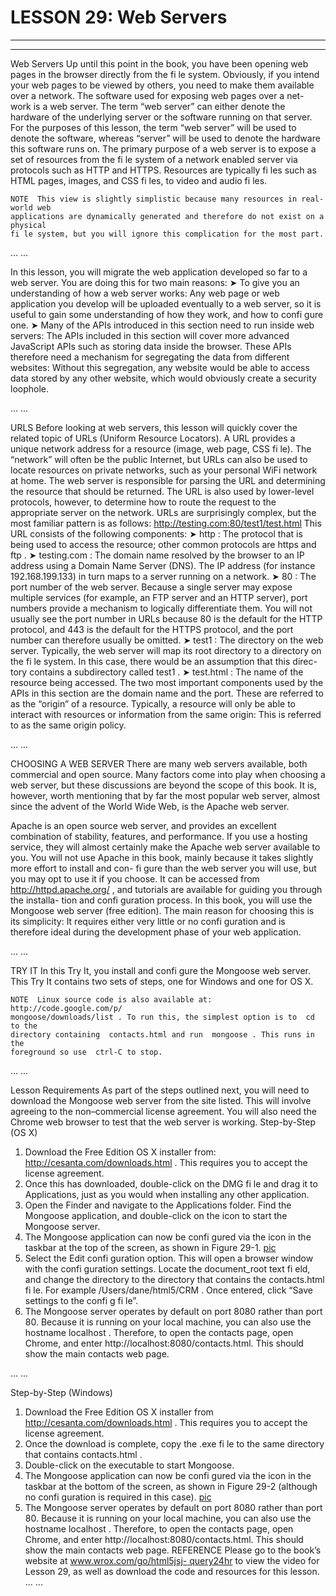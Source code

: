 # LESSON 29: Web Servers

***
***

Web Servers
Up until this point in the book, you have been opening web pages in the browser directly from
the fi le system. Obviously, if you intend your web pages to be viewed by others, you need to
make them available over a network. The software used for exposing web pages over a net-
work is a web server.
The term “web server” can either denote the hardware of the underlying server or the software
running on that server. For the purposes of this lesson, the term “web server” will be used to
denote the software, whereas “server” will be used to denote the hardware this software runs
on.
The primary purpose of a web server is to expose a set of resources from the fi le system of a
network enabled server via protocols such as HTTP and HTTPS. Resources are typically fi les
such as HTML pages, images, and CSS fi les, to video and audio fi les.

    NOTE  This view is slightly simplistic because many resources in real-world web
    applications are dynamically generated and therefore do not exist on a physical
    fi le system, but you will ignore this complication for the most part.
...
...

In this lesson, you will migrate the web application developed so far to a web server. You are
doing this for two main reasons:
➤
To give you an understanding of how a web server works: Any web page or web
application you develop will be uploaded eventually to a web server, so it is useful to
gain some understanding of how they work, and how to confi gure one.
➤
Many of the APIs introduced in this section need to run inside web servers: The APIs
included in this section will cover more advanced JavaScript APIs such as storing data
inside the browser. These APIs therefore need a mechanism for segregating the data
from different websites: Without this segregation, any website would be able to access
data stored by any other website, which would obviously create a security loophole.

...
...

URLS
Before looking at web servers, this lesson will quickly cover the related topic of URLs (Uniform
Resource Locators). A URL provides a unique network address for a resource (image, web page,
CSS fi le). The “network” will often be the public Internet, but URLs can also be used to locate
resources on private networks, such as your personal WiFi network at home.
The web server is responsible for parsing the URL and determining the resource that should be
returned. The URL is also used by lower-level protocols, however, to determine how to route the
request to the appropriate server on the network.
URLs are surprisingly complex, but the most familiar pattern is as follows:
http://testing.com:80/test1/test.html
This URL consists of the following components:
➤
http : The protocol that is being used to access the resource; other common protocols are
https and  ftp .
➤
testing.com : The domain name resolved by the browser to an IP address using a Domain
Name Server (DNS). The IP address (for instance 192.168.199.133) in turn maps to a server
running on a network.
➤
80 : The port number of the web server. Because a single server may expose multiple services
(for example, an FTP server and an HTTP server), port numbers provide a mechanism to
logically differentiate them. You will not usually see the port number in URLs because 80 is
the default for the HTTP protocol, and 443 is the default for the HTTPS protocol, and the
port number can therefore usually be omitted.
➤
test1 : The directory on the web server. Typically, the web server will map its root directory
to a directory on the fi le system. In this case, there would be an assumption that this direc-
tory contains a subdirectory called  test1 .
➤
test.html : The name of the resource being accessed.
The two most important components used by the APIs in this section are the domain name and the
port. These are referred to as the “origin” of a resource. Typically, a resource will only be able to
interact with resources or information from the same origin: This is referred to as the same origin
policy.

...
...

CHOOSING A WEB SERVER
There are many web servers available, both commercial and open source. Many factors come into
play when choosing a web server, but these discussions are beyond the scope of this book. It is,
however, worth mentioning that by far the most popular web server, almost since the advent of the
World Wide Web, is the Apache web server.

Apache is an open source web server, and provides an excellent combination of stability, features,
and performance. If you use a hosting service, they will almost certainly make the Apache web
server available to you.
You will not use Apache in this book, mainly because it takes slightly more effort to install and con-
fi gure than the web server you will use, but you may opt to use it if you choose. It can be accessed
from  http://httpd.apache.org/ , and tutorials are available for guiding you through the installa-
tion and confi guration process.
In this book, you will use the Mongoose web server (free edition). The main reason for choosing
this is its simplicity: It requires either very little or no confi guration and is therefore ideal during the
development phase of your web application.

...
...

TRY IT
In this Try It, you install and confi gure the Mongoose web server. This Try It contains two sets of
steps, one for Windows and one for OS X.

    NOTE  Linux source code is also available at:  http://code.google.com/p/
    mongoose/downloads/list . To run this, the simplest option is to  cd to the
    directory containing  contacts.html and run  mongoose . This runs in the
    foreground so use  ctrl-C to stop.

...
...

Lesson Requirements
As part of the steps outlined next, you will need to download the Mongoose web server from the
site listed. This will involve agreeing to the non–commercial license agreement. You will also need
the Chrome web browser to test that the web server is working.
Step-by-Step (OS X)
1. Download the Free Edition OS X installer from:  http://cesanta.com/downloads.html .
This requires you to accept the license agreement.
2. Once this has downloaded, double-click on the DMG fi le and drag it to Applications, just as
you would when installing any other application.
3. Open the Finder and navigate to the Applications folder. Find the Mongoose application, and
double-click on the icon to start the Mongoose server.
4. The Mongoose application can now be confi gured via the icon in the taskbar at the top of the
screen, as shown in Figure 29-1.
[pic](url)
5. Select the Edit confi guration option. This will open a browser window with the confi guration
settings. Locate the  document_root text fi eld, and change the directory to the directory that
contains the  contacts.html fi le. For example  /Users/dane/html5/CRM . Once entered,
click “Save settings to the confi g fi le”.
6. The Mongoose server operates by default on port 8080 rather than port 80. Because it is
running on your local machine, you can also use the hostname  localhost . Therefore, to
open the contacts page, open Chrome, and enter http://localhost:8080/contacts.html. This
should show the main contacts web page.

...
...

Step-by-Step (Windows)
1. Download the Free Edition OS X installer from  http://cesanta.com/downloads.html .
This requires you to accept the license agreement.
2. Once the download is complete, copy the  .exe fi le to the same directory that contains
contacts.html .
3. Double-click on the executable to start Mongoose.
4. The Mongoose application can now be confi gured via the icon in the taskbar at the bottom
of the screen, as shown in Figure 29-2 (although no confi guration is required in this case).
[pic](url)
5. The Mongoose server operates by default on port 8080 rather than port 80. Because it is
running on your local machine, you can also use the hostname  localhost . Therefore, to
open the contacts page, open Chrome, and enter http://localhost:8080/contacts.html.
This should show the main contacts web page.
    REFERENCE  Please go to the book’s website at  [www.wrox.com/go/html5jsj-
    query24hr](http://www.wrox.com/go/html5jsj-query24hrto)  to view the video for Lesson 29, as well as download the code and
    resources for this lesson.
...
...

